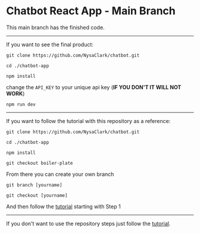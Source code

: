 # Chatbot React App - Main Branch
This main branch has the finished code.
____
If you want to see the final product:

`git clone https://github.com/NysaClark/chatbot.git`

`cd ./chatbot-app`

`npm install`

change the `API_KEY` to your unique api key
(**IF YOU DON'T IT WILL NOT WORK**)

`npm run dev`
____
If you want to follow the tutorial with this repository as a reference:

`git clone https://github.com/NysaClark/chatbot.git`

`cd ./chatbot-app`

`npm install`

`git checkout boiler-plate`

From there you can create your own branch

`git branch [yourname]`

`git checkout [yourname]`

And then follow the [tutorial](https://docs.google.com/document/d/1dR3A4CJMSE6lO7KLrBe5Nfm671PA1-ExW0hFLCtfccY/edit?usp=sharing) starting with Step 1

___

If you don't want to use the repository steps just follow the [tutorial](https://docs.google.com/document/d/1dR3A4CJMSE6lO7KLrBe5Nfm671PA1-ExW0hFLCtfccY/edit?usp=sharing).
